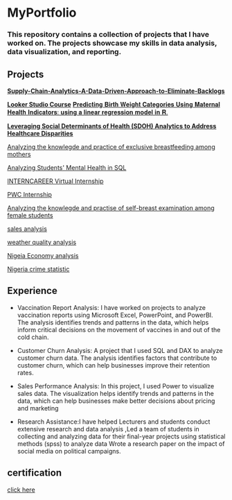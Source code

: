 # MyPortfolio

### This repository contains a collection of projects that I have worked on. The projects showcase my skills in data analysis, data visualization, and reporting.

## Projects
[**Supply-Chain-Analytics-A-Data-Driven-Approach-to-Eliminate-Backlogs**](https://github.com/bellaTHEanalyst/Supply-Chain-Analytics-A-Data-Driven-Approach-to-Eliminate-Backlogs/tree/main)

[**Looker Studio Course**](https://github.com/bellaTHEanalyst/-10Alytics-Business-Looker-Studio-Course)
[𝐏𝐫𝐞𝐝𝐢𝐜𝐭𝐢𝐧𝐠 𝐁𝐢𝐫𝐭𝐡 𝐖𝐞𝐢𝐠𝐡𝐭 𝐂𝐚𝐭𝐞𝐠𝐨𝐫𝐢𝐞𝐬 𝐔𝐬𝐢𝐧𝐠 𝐌𝐚𝐭𝐞𝐫𝐧𝐚𝐥 𝐇𝐞𝐚𝐥𝐭𝐡 𝐈𝐧𝐝𝐢𝐜𝐚𝐭𝐨𝐫𝐬: 𝐮𝐬𝐢𝐧𝐠 𝐚 𝐥𝐢𝐧𝐞𝐚𝐫 𝐫𝐞𝐠𝐫𝐞𝐬𝐬𝐢𝐨𝐧 𝐦𝐨𝐝𝐞𝐥 𝐢𝐧 𝐑.](https://github.com/bellaTHEanalyst/Predicting-Birth-Weight-Categories-Using-Maternal-Health-Indicators/tree/main)

[**Leveraging Social Determinants of Health (SDOH) Analytics to Address Healthcare Disparities**](https://github.com/bellaTHEanalyst/Leveraging-Social-Determinants-of-Health-SDOH-Analytics-to-Address-Healthcare-Disparities/tree/main)

[Analyzing the knowlegde and practice of exclusive breastfeeding among mothers](https://github.com/bellaTHEanalyst/My-Thesis)

[Analyzing Students' Mental Health in SQL](https://github.com/bellaTHEanalyst/MentalHealth_SQL_project)

[INTERNCAREER Virtual Internship](https://github.com/bellaTHEanalyst/Global_Terrorism_Report)

[PWC Internship](https://github.com/bellaTHEanalyst/call-centre-Analysis.-)


[ Analyzing the knowlegde and practise of self-breast examination among female students](https://github.com/bellaTHEanalyst/school-project-chapter-4-analysis-of-data-and-chapter-5-)


[sales analysis](https://github.com/bellaTHEanalyst/TMNT-sales-analysis.EXCEL-project)

[weather quality analysis](https://github.com/bellaTHEanalyst/powerbi-report-weather-quality-analysis-)

[Nigeia Economy analysis](https://github.com/bellaTHEanalyst/Nigeria-Economy-Analysis-2001-2020-PowerBi-report-)

[Nigeria crime statistic](https://github.com/bellaTHEanalyst/Power-Bi-report-of-Nigerian-crime-statistics-2017)


 ## Experience
 
- Vaccination Report Analysis: I have worked on projects to analyze vaccination reports using Microsoft Excel, PowerPoint, and PowerBI. The analysis identifies trends and patterns in the data, which helps inform critical decisions on the movement of vaccines in and out of the cold chain.

-  Customer Churn Analysis: A project that  I used SQL and DAX to analyze customer churn data. The analysis identifies factors that contribute to customer churn, which can help businesses improve their retention rates.

 - Sales Performance Analysis: In this project, I used Power to visualize sales data. The visualization helps identify trends and patterns in the data, which can help businesses make better decisions about pricing and marketing

-  Research Assistance:I have helped Lecturers and students conduct extensive research and data analysis ,Led a team of students in collecting and analyzing data for their final-year projects using statistical methods (spss) to analyze data 
Wrote a research paper on the impact of social media on political campaigns.

 
## certification 

[click here](https://github.com/bellaTHEanalyst/certifications)
